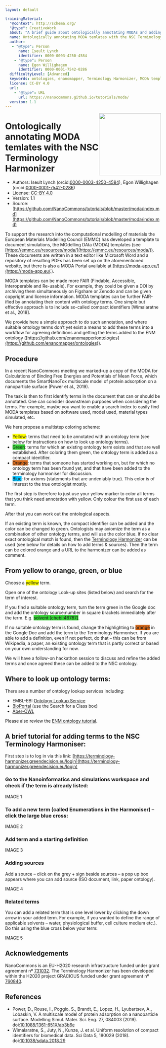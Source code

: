 ```yaml
---
layout: default

trainingMaterial:
  "@context": http://schema.org/
  "@type": CreativeWork
  about: "A brief guide about ontologically annotating MODAs and adding terms to the NSC Terminology Harmonizer."
  name: Ontologically annotating MODA temlates with the NSC Terminology Harmonizer
  author:
   - "@type": Person
      name: Iseult Lynch
      identifier: 0000-0003-4250-4584
    - "@type": Person
      name: Egon Willighagen
      identifier: 0000-0001-7542-0286
  difficultyLevel: [Advanced]
  keywords: ontologies, enanomapper, Terminology Harmonizer, MODA template
  license: CC-BY 4.0
  url:
    - "@type": URL
      url: https://nanocommons.github.io/tutorials/moda/
  version: 1.1
---
```


<img style="float: right; width: 200px"
  src="https://upload.wikimedia.org/wikipedia/commons/thumb/e/e1/NanoCommons-Logo-Large_-_White_Circle_01.png/640px-NanoCommons-Logo-Large_-_White_Circle_01.png" />
# Ontologically annotating MODA temlates with the NSC Terminology Harmonizer

* Authors: Iseult Lynch (orcid:[0000-0003-4250-4584](https://orcid.org/0000-0003-4250-4584)), Egon Willighagen (orcid:[0000-0001-7542-0286](https://orcid.org/0000-0001-7542-0286))
* License: [CC-BY 4.0](https://creativecommons.org/licenses/by/4.0/)
* Version: 1.1
* Source: [https://github.com/NanoCommons/tutorials/blob/master/moda/index.md](https://github.com/NanoCommons/tutorials/blob/master/moda/index.md)

To support the research into the computational modelling of materials the European Materials Modelling Council (EMMC) has developed a template to document
simulations, the MOdelling DAta (MODA) templates (see [https://emmc.eu/resources/moda/](https://emmc.eu/resources/moda/)). These documents are written in
a text editor like Microsoft Word and a repository of resulting PDFs has been set up on the aforementioned website, but there is also a MODA Portal
available at [https://moda-app.eu/](https://moda-app.eu/.).

MODA templates can be made more FAIR (Findable, Accessible, Interoperable and Re-usable). For example, they could be given a DOI by archiving them
simultaneously on Figshare or Zenodo and can be given copyright and license information. MODA templates can be further FAIR-ified by annotating their
content with ontology terms. One simple but effective approach is to include so-called compact identifiers [Wimalaratne et al., 2018].  

We provide here a simple approach to do such annotation, and where suitable ontology terms don’t yet exist a means to add these terms into a workflow for
agreeing definitions and getting the terms added to the ENM ontology ([https://github.com/enanomapper/ontologies](https://github.com/enanomapper/ontologies)).  

## Procedure

In a recent NanoCommons meeting we marked-up a copy of the MODA for Calculations of Binding Free Energies and Potentials of Mean Force,
which documents the SmartNanoTox multiscale model of protein adsorption on a nanoparticle surface (Power et al., 2019).

The task is then to first identify terms in the document that can or should be annotated. One can consider downstream purposes when
considering the terms. For example, maybe you want to enable a search index to easily find MODA templates based on software used, model
used, material types simulated, etc.  

We here propose a multistep coloring scheme:

* <span style="background-color: #FFFF00">Yellow</span>: terms that need to be annotated with an ontology term (see below for instructions on how to look up ontology terms).  
* <span style="background-color: #32CD32">Green</span>: terms for which an existing ontology term exists and that are well established. After coloring them green, the ontology term is added as a compact identifier.
* <span style="background-color: #D2691E">Orange</span>: terms that someone has started working on, but for which no ontology term has been found yet, and that have been added to the terminology harmoniser for discussion.
* <span style="background-color: #00BFFF">Blue</span>: for axioms (statements that are undeniably true). This color is of interest to the true ontologist mostly. 

The first step is therefore to just use your yellow marker to color all terms that you think need annotation with yellow.  Only colour the first use of each term. 

After that you can work out the ontological aspects. 

If an existing term is known, the compact identifier can be added and the color can be changed to green. Ontologists may axiomize the
term as a combination of other ontology terms, and will use the color blue.  If no clear exact ontological match is found, then the
[Terminology Harmonizer](https://terminology-harmonizer.greendecision.eu/)
can be used (see below for details on how to add terms & sources).  Then the term can be colored orange and a URL to the harmonizer
can be added as comment.

## From yellow to orange, green, or blue

Choose a <span style="background-color: #FFFF00">yellow</span> term.  

Open one of the ontology Look-up sites (listed below) and search for the term of interest. 

If you find a suitable ontology term, turn the term green in the Google doc and add the ontology source:number in square brackets
immediately after the term. E.g. <span style="background-color: #32CD32">solvent [chebi:46787]</span>.

If no suitable ontology term is found, change the highlighting to <span style="background-color: #D2691E">orange</span>
in the Google Doc and add the term to the Terminology Harmoniser. If you are able to add a definition, even if not perfect,
do that – this can be from Wikipedia, a paper, an existing ontology term that is partly correct or based on your own understanding
for now.  

We will have a follow-on hackathon session to discuss and refine the added terms and once agreed these can be added to the NSC ontology. 

## Where to look up ontology terms:

There are a number of ontology lookup services including:

* EMBL-EBI [Ontology Lookup Service](https://www.ebi.ac.uk/ols/index)
* [BioPortal](https://bioportal.bioontology.org/) (use the Search for a Class box)
* [Aber-OWL](http://www.aber-owl.net/#/)

Please also review the [ENM ontology tutorial](https://enanomapper.github.io/tutorials/BrowseOntology/Tutorial%20browsing%20eNM%20ontology.html).

## A brief tutorial for adding terms to the NSC Terminology Harmoniser: 

First step is to log in via this link: [https://terminology-harmonizer.greendecision.eu/login](https://terminology-harmonizer.greendecision.eu/login)

### Go to the Nanoinformatics and simulations workspace and check if the term is already listed:

IMAGE 1

### To add a new term (called Enumerations in the Harmoniser) – click the large blue cross:

IMAGE 2

### Add term and a starting definition

IMAGE 3

### Adding sources

Add a source – click on the grey + sign beside sources – a pop up box appears where you can add source (ISO document, link, paper ontology).

IMAGE 4

### Related terms

You can add a related term that is one level lower by clicking the down arrow in your added term.  For example, if you wanted to define
the range of applicable solvents – water, physiological buffer, cell culture medium etc.).  Do this using the blue cross below your term:

IMAGE 5

## Acknowledgements

NanoCommons is an EU-H2020 research infrastructure funded under grant agreement nº [731032](https://cordis.europa.eu/project/id/731032). The Terminology Harmonizer has been developed
within the H2020 project GRACIOUS funded under grant agreement nº [760840](https://cordis.europa.eu/project/id/760840).

## References
* Power, D., Rouse, I., Poggio, S., Brandt, E., Lopez, H., Lyubartsev, A., Lobaskin, V.  A multiscale model of protein adsorption on a nanoparticle surface. Modelling Simul. Mater. Sci. Eng. 27, 084003 (2019). doi:[10.1088/1361-651X/ab3b6e](https://doi.org/10.1088/1361-651X/ab3b6e)
* Wimalaratne, S., Juty, N., Kunze, J. et al. Uniform resolution of compact identifiers for biomedical data. Sci Data 5, 180029 (2018). doi:[10.1038/sdata.2018.29](https://doi.org/10.1038/sdata.2018.29)

